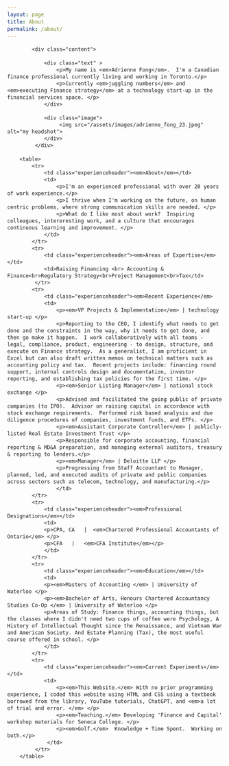 ```yaml
---
layout: page
title: About
permalink: /about/
---
```

            <div class="content">

                <div class="text" >
                    <p>My name is <em>Adrienne Fong</em>.  I'm a Canadian finance professional currently living and working in Toronto.</p>
                    <p>Currently <em>juggling numbers</em> and <em>executing Finance strategy</em> at a technology start-up in the financial services space. </p> 
                </div>

                <div class="image">
                     <img src="/assets/images/adrienne_fong_23.jpeg" alt="my headshot">
                </div>
             </div>

        <table>
            <tr>
                <td class="experienceheader"><em>About</em></td>
                <td>
                    <p>I'm an experienced professional with over 20 years of work experience.</p>
                    <p>I thrive when I'm working on the future, on human centric problems, where strong communication skills are needed. </p>
                    <p>What do I like most about work?  Inspiring colleagues, intereresting work, and a culture that encourages continuous learning and improvement. </p>       
                </td>
            </tr>
            <tr>
                <td class="experienceheader"><em>Areas of Expertise</em></td>
                <td>Raising Financing <br> Accounting & Finance<br>Regulatory Strategy<br>Project Management<br>Tax</td>
             </tr>
            <tr>
                <td class="experienceheader"><em>Recent Experience</em>
                <td>
                    <p><em>VP Projects & Implementation</em> | technology start-up </p>
                    <p>Reporting to the CEO, I identify what needs to get done and the constraints in the way, why it needs to get done, and then go make it happen.  I work collaboratively with all teams - legal, compliance, product, engineering - to design, structure, and execute on Finance strategy.  As a generalist, I am proficient in Excel but can also draft written memos on technical matters such as accounting policy and tax.  Recent projects include: financing round support, internal controls design and documentation, investor reporting, and establishing tax policies for the first time. </p>
                    <p><em>Senior Listing Manager</em> | national stock exchange </p>
                    <p>Advised and facilitated the going public of private companies (to IPO).  Advisor on raising capital in accordance with stock exchange requirements.  Performed risk based analysis and due diligence procedures of companies, investment funds, and ETFs. </p>
                    <p><em>Assistant Corporate Controller</em> | publicly-listed Real Estate Investment Trust </p>
                    <p>Responsible for corporate accounting, financial reporting & MD&A preparation, and managing external auditors, treasury & reporting to lenders.</p>
                    <p><em>Manager</em> | Deloitte LLP </p>
                    <p>Progressing from Staff Accountant to Manager, planned, led, and executed audits of private and public companies across sectors such as telecom, technology, and manufacturing.</p>       
                    </td>
            </tr>
            <tr>
                <td class="experienceheader"><em>Professional Designations</em></td>
                <td>
                <p>CPA, CA   |  <em>Chartered Professional Accountants of Ontario</em> </p>
                <p>CFA   |   <em>CFA Institute</em></p>
                </td>
            </tr>
            <tr>
                <td class="experienceheader"><em>Education</em></td>
                <td>
                <p><em>Masters of Accounting </em> | University of Waterloo </p>
                <p><em>Bachelor of Arts, Honours Chartered Accountancy Studies Co-Op </em> | University of Waterloo </p>
                <p>Areas of Study: Finance things, accounting things, but the classes where I didn't need two cups of coffee were Psychology, A History of Intellectual Thought since the Renaissance, and Vietnam War and American Society. And Estate Planning (Tax), the most useful course offered in school. </p>
                </td>
            </tr>
            <tr>
                <td class="experienceheader"><em>Current Experiments</em></td>
                <td>
                    <p><em>This Website.</em> With no prior programming experience, I coded this website using HTML and CSS using a textbook borrowed from the library, YouTube tutorials, ChatGPT, and <em>a lot of trial and error. </em> </p>
                    <p><em>Teaching.</em> Developing 'Finance and Capital' workshop materials for Seneca College. </p>
                    <p><em>Golf.</em>  Knowledge + Time Spent.  Working on both.</p>
                 </td>
             </tr>
        </table>

